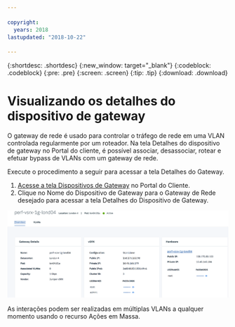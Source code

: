 ```yaml
---

copyright:
  years: 2018
lastupdated: "2018-10-22"

---
```


{:shortdesc: .shortdesc}
{:new_window: target="_blank"}
{:codeblock: .codeblock}
{:pre: .pre}
{:screen: .screen}
{:tip: .tip}
{:download: .download}

# Visualizando os detalhes do dispositivo de gateway

O gateway de rede é usado para controlar o tráfego de rede em uma VLAN controlada regularmente por um roteador. Na tela Detalhes do dispositivo de gateway no Portal do cliente, é possível associar, desassociar, rotear e efetuar bypass de VLANs com um gateway de rede.

Execute o procedimento a seguir para acessar a tela Detalhes do Gateway.

1. [Acesse a tela Dispositivos de Gateway](access-gateway-appliances.html) no Portal do Cliente.
2. Clique no Nome do Dispositivo de Gateway para o Gateway de Rede desejado para acessar a tela Detalhes do Dispositivo de Gateway.

<img src="images/gw-sa-details.png" alt="drawing" style="width: 700px;"/>

As interações podem ser realizadas em múltiplas VLANs a qualquer momento usando o recurso Ações em Massa.
